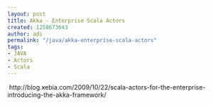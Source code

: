 ```yaml
---
layout: post
title: Akka - Enterprise Scala Actors
created: 1258673643
author: adi
permalink: "/java/akka-enterprise-scala-actors"
tags:
- JAVA
- Actors
- Scala
---
```

<p>&nbsp;http://blog.xebia.com/2009/10/22/scala-actors-for-the-enterprise-introducing-the-akka-framework/</p>
